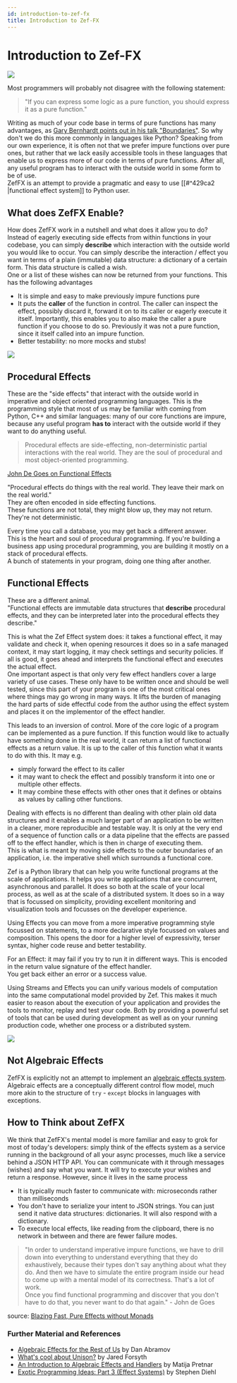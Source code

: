```yaml
---
id: introduction-to-zef-fx
title: Introduction to Zef-FX
---
```


  
# Introduction to Zef-FX  
  
![](008b843812103e66588c8d6d19939d857661729313f5f35bafda367459f9ac2a.png)  
  
Most programmers will probably not disagree with the following statement:   
>"If you can express some logic as a pure function, you should express it as a pure function."  
  
Writing as much of your code base in terms of pure functions has many advantages, as [Gary Bernhardt points out in his talk "Boundaries"](https://youtu.be/eOYal8elnZk). So why don't we do this more commonly in languages like Python? Speaking from our own experience, it is often not that we prefer impure functions over pure ones, but rather that we lack easily accessible tools in these languages that enable us to express more of our code in terms of pure functions. After all, any useful program has to interact with the outside world in some form to be of use.   
ZefFX is an attempt to provide a pragmatic and easy to use [[#^429ca2 |functional effect system]] to Python user.   
  
  
## What does ZefFX Enable?  
How does ZefFX work in a nutshell and what does it allow you to do?  
Instead of eagerly executing side effects from within functions in your codebase, you can simply **describe** which interaction with the outside world you would like to occur. You can simply describe the interaction / effect you want in terms of a plain (immutable) data structure: a dictionary of a certain form. This data structure is called a wish.  
One or a list of these wishes can now be returned from your functions. This has the following advantages  
- It is simple and easy to make previously impure functions pure  
- It puts the **caller** of the function in control. The caller can inspect the effect, possibly discard it, forward it on to its caller or eagerly execute it itself. Importantly, this enables you to also make the caller a pure function if you choose to do so. Previously it was not a pure function, since it itself called into an impure function.  
- Better testability: no more mocks and stubs!  
  
  
  
![](c85ef37498e4e2bf40cadb3970e4f2640ca56efecd9c5ac258f5c457e28c28bd.png)  
  
## Procedural Effects  
  
These are the "side effects" that interact with the outside world in imperative and object oriented programming languages. This is the programming style that most of us may be familiar with coming from Python, C++ and similar languages: many of our core functions are impure, because any useful program **has to** interact with the outside world if they want to do anything useful.  
  
> Procedural effects are side-effecting, non-deterministic partial interactions with the real world. They are the soul of procedural and most object-oriented programming.  
  
[John De Goes on Functional Effects](https://youtu.be/-KA3BSdqYug?list=LL&t=214)  
  
"Procedural effects do things with the real world. They leave their mark on the real world."  
They are often encoded in side effecting functions.  
These functions are not total, they might blow up, they may not return. They're not deterministic.  
  
Every time you call a database, you may get back a different answer.  
This is the heart and soul of procedural programming. If you're building a business app using procedural programming, you are building it mostly on a stack of procedural effects.  
A bunch of statements in your program, doing one thing after another.  
  
  
## Functional Effects  
These are a different animal.  
"Functional effects are immutable data structures that **describe** procedural effects, and they can be interpreted later into the procedural effects they describe."  
  
This is what the Zef Effect system does: it takes a functional effect, it may validate and check it, when opening resources it does so in a safe managed context, it may start logging, it may check settings and security policies. If all is good, it goes ahead and interprets the functional effect and executes the actual effect.  
One important aspect is that only very few effect handlers cover a large variety of use cases. These only have to be written once and should be well tested, since this part of your program is one of the most critical ones where things may go wrong in many ways. It lifts the burden of managing the hard parts of side effectful code from the author using the effect system and places it on the implementor of the effect handler.  
  
This leads to an inversion of control. More of the core logic of a program can be implemented as a pure function. If this function would like to actually have something done in the real world, it can return a list of functional effects as a return value. It is up to the caller of this function what it wants to do with this. It may e.g.  
- simply forward the effect to its caller  
- it may want to check the effect and possibly transform it into one or multiple other effects.  
- It may combine these effects with other ones that it defines or obtains as values by calling other functions.  
  
Dealing with effects is no different than dealing with other plain old data structures and it enables a much larger part of an application to be written in a cleaner, more reproducible and testable way. It is only at the very end of a sequence of function calls or a data pipeline that the effects are passed off to the effect handler, which is then in charge of executing them.  
This is what is meant by moving side effects to the outer boundaries of an application, i.e. the imperative shell which surrounds a functional core.  
  
Zef is a Python library that can help you write functional programs at the scale of applications. It helps you write applications that are concurrent, asynchronous and parallel. It does so both at the scale of your local process, as well as at the scale of a distributed system. It does so in a way that is focussed on simplicity, providing excellent monitoring and visualization tools and focusses on the developer experience.  
  
Using Effects you can move from a more imperative programming style focussed on statements, to a more declarative style focussed on values and composition. This opens the door for a higher level of expressivity, terser syntax, higher code reuse and better testability.  
  
For an Effect: it may fail if you try to run it in different ways. This is encoded in the return value signature of the effect handler.   
You get back either an error or a success value.  
  
Using Streams and Effects you can unify various models of computation into the same computational model provided by Zef. This makes it much easier to reason about the execution of your application and provides the tools to monitor, replay and test your code. Both by providing a powerful set of tools that can be used during development as well as on your running production code, whether one process or a distributed system.  
  
  
![](2dab5348634fa82513132644f872a0b6124e16686efa4814c07018f70eba92d2.png)  
  
  
  
## Not Algebraic Effects  
ZefFX is explicitly not an attempt to implement an [algebraic effects system](https://overreacted.io/algebraic-effects-for-the-rest-of-us/).   
Algebraic effects are a conceptually different control flow model, much more akin to the structure of `try` - `except` blocks in languages with exceptions.  
  
  
## How to Think about ZefFX  
We think that ZefFX's mental model is more familiar and easy to grok for most of today's developers: simply think of the effects system as a service running in the background of all your async processes, much like a service behind a JSON HTTP API. You can communicate with it through messages (wishes) and say what you want. It will try to execute your wishes and return a response. However, since it lives in the same process  
- It is typically much faster to communicate with: microseconds rather than milliseconds  
- You don't have to serialize your intent to JSON strings. You can just send it native data structures: dictionaries. It will also respond with a dictionary.  
- To execute local effects, like reading from the clipboard, there is no network in between and there are fewer failure modes.  
  
> "In order to understand imperative impure functions, we have to drill down into everything to understand everything that they do exhaustively, because their types don't say anything about what they do. And then we have to simulate the entire program inside our head to come up with a mental model of its correctness. That's a lot of work.  
> Once you find functional programming and discover that you don't have to do that, you never want to do that again." - John de Goes  
  
source: [Blazing Fast, Pure Effects without Monads](https://youtu.be/L8AEj6IRNE)  
  
  
### Further Material and References  
- [Algebraic Effects for the Rest of Us](https://overreacted.io/algebraic-effects-for-the-rest-of-us/) by Dan Abramov  
- [What's cool about Unison?](https://jaredforsyth.com/posts/whats-cool-about-unison/) by Jared Forsyth  
- [An Introduction to Algebraic Effects and Handlers](https://www.eff-lang.org/handlers-tutorial.pdf) by Matija Pretnar  
- [Exotic Programming Ideas: Part 3 (Effect Systems)](https://www.stephendiehl.com/posts/exotic03.html) by Stephen Diehl  
  
